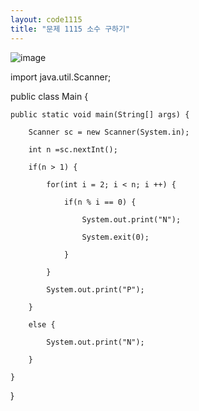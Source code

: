 ```yaml
---
layout: code1115
title: "문제 1115 소수 구하기"
---
```


![image](https://user-images.githubusercontent.com/88480302/135490669-88f30cc7-bfe7-4ca8-bda9-1c1faadcb841.png)

import java.util.Scanner;

public class Main {

    public static void main(String[] args) {
    
        Scanner sc = new Scanner(System.in);
        
        int n =sc.nextInt();
        
        if(n > 1) {
                
            for(int i = 2; i < n; i ++) {
            
                if(n % i == 0) {
                
                    System.out.print("N");
                    
                    System.exit(0);
                    
                }

            }
            
            System.out.print("P");
            
        }

        else {
        
            System.out.print("N");
            
        }
        
    }
    
}
